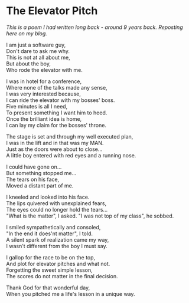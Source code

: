 # The Elevator Pitch

*This is a poem I had written long back - around 9 years back. Reposting here on my blog.*

I am just a software guy,  
Don't dare to ask me why.   
This is not at all about me,    
But about the boy,  
Who rode the elevator with me. 


I was in hotel for a conference,  
Where none of the talks made any sense,  
I was very interested because,  
I can ride the elevator with my bosses' boss.   
Five minutes is all I need,  
To present something I want him to heed.  
Once the brilliant idea is home,  
I can lay my claim for the bosses' throne.  


The stage is set and through my well executed plan,  
I was in the lift and in that was my MAN.  
Just as the doors were about to close...  
A little boy entered with red eyes and a running nose.  


I could have gone on...  
But something stopped me...  
The tears on his face,  
Moved a distant part of me.  

I kneeled and looked into his face.  
The lips quivered with unexplained fears,  
The eyes could no longer hold the tears...  
"What is the matter", I asked. 
"I was not top of my class", he sobbed.  

I smiled sympathetically and consoled,  
"In the end it does'nt matter", I told.  
A silent spark of realization came my way,  
I wasn't different from the boy I must say.  

I gallop for the race to be on the top,  
And plot for elevator pitches and what not.  
Forgetting the sweet simple lesson,  
The scores do not matter in the final decision.  


Thank God for that wonderful day,  
When you pitched me a life's lesson in a unique way.  



